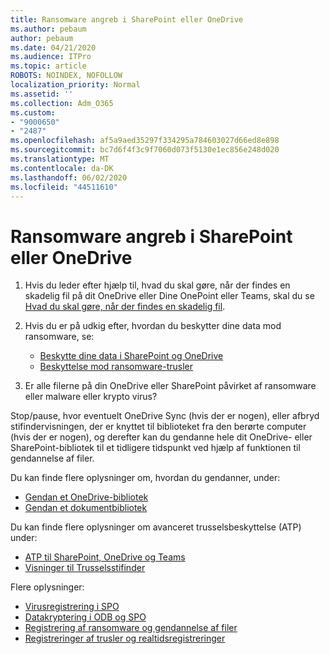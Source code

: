 ```yaml
---
title: Ransomware angreb i SharePoint eller OneDrive
ms.author: pebaum
author: pebaum
ms.date: 04/21/2020
ms.audience: ITPro
ms.topic: article
ROBOTS: NOINDEX, NOFOLLOW
localization_priority: Normal
ms.assetid: ''
ms.collection: Adm_O365
ms.custom:
- "9000650"
- "2487"
ms.openlocfilehash: af5a9aed35297f334295a784603027d66ed8e898
ms.sourcegitcommit: bc7d6f4f3c9f7060d073f5130e1ec856e248d020
ms.translationtype: MT
ms.contentlocale: da-DK
ms.lasthandoff: 06/02/2020
ms.locfileid: "44511610"
---
```

# <a name="ransomware-attack-in-sharepoint-or-onedrive"></a>Ransomware angreb i SharePoint eller OneDrive

1.  Hvis du leder efter hjælp til, hvad du skal gøre, når der findes en skadelig fil på dit OneDrive eller Dine OnePoint eller Teams, skal du se [Hvad du skal gøre, når der findes en skadelig fil](https://support.office.com/en-ie/article/what-to-do-when-a-malicious-file-is-found-in-sharepoint-online-onedrive-or-microsoft-teams-01e902ad-a903-4e0f-b093-1e1ac0c37ad2).
2. Hvis du er på udkig efter, hvordan du beskytter dine data mod ransomware, se:
    - [Beskytte dine data i SharePoint og OneDrive](https://docs.microsoft.com/sharepoint/safeguarding-your-data) 
    - [Beskyttelse mod ransomware-trusler](https://docs.microsoft.com/windows/security/threat-protection/intelligence/ransomware-malware)    

3.  Er alle filerne på din OneDrive eller SharePoint påvirket af ransomware eller malware eller krypto virus? 

Stop/pause, hvor eventuelt OneDrive Sync (hvis der er nogen), eller afbryd stifindervisningen, der er knyttet til biblioteket fra den berørte computer (hvis der er nogen), og derefter kan du gendanne hele dit OneDrive- eller SharePoint-bibliotek til et tidligere tidspunkt ved hjælp af funktionen til gendannelse af filer. 

Du kan finde flere oplysninger om, hvordan du gendanner, under:

- [Gendan et OneDrive-bibliotek](https://support.office.com/article/restore-your-onedrive-fa231298-759d-41cf-bcd0-25ac53eb8a150)
- [Gendan et dokumentbibliotek](https://support.office.com/article/restore-a-document-library-317791c3-8bd0-4dfd-8254-3ca90883d39a)

Du kan finde flere oplysninger om avanceret trusselsbeskyttelse (ATP) under:
- [ATP til SharePoint, OneDrive og Teams](https://docs.microsoft.com/microsoft-365/security/office-365-security/atp-for-spo-odb-and-teams)
- [Visninger til Trusselsstifinder](https://docs.microsoft.com/microsoft-365/security/office-365-security/threat-explorer-views)

Flere oplysninger:

- [Virusregistrering i SPO](https://docs.microsoft.com/microsoft-365/security/office-365-security/virus-detection-in-spo)</br>
- [Datakryptering i ODB og SPO](https://docs.microsoft.com/microsoft-365/compliance/data-encryption-in-odb-and-spo)</br>
- [Registrering af ransomware og gendannelse af filer](https://support.office.com/article/Ransomware-detection-and-recovering-your-files-0d90ec50-6bfd-40f4-acc7-b8c12c73637f)</br>
- [Registreringer af trusler og realtidsregistreringer](https://docs.microsoft.com/microsoft-365/security/office-365-security/threat-explorer-views)